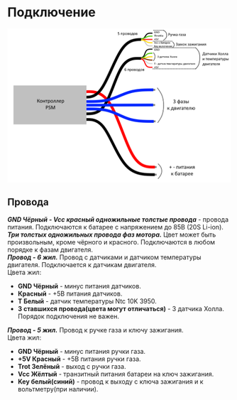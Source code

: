 # Подключение
![Схема](/Подключение/Схема_соединения.png)
## Провода
***GND Чёрный - Vcc красный одножильные толстые провода*** - провода питания. Подключаются к батарее с напряжением до 85В (20S Li-ion).   
***Три толстых одножильных провода фаз мотора.*** Цвет может быть произвольным, кроме чёрного и красного. Подключаются в любом порядке к фазам двигателя.   
***Провод - 6 жил.*** Провод с датчиками и датчиком температуры двигателя. Подключается к датчикам двигателя.   
Цвета жил:
- **GND Чёрный** - минус питания датчиков.
- **Красный** - +5В питания датчиков.
- **T Белый** - датчик температуры Ntc 10K 3950.
- **3 ставшихся провода(цвета могут отличаться)** - 3 датчика Холла. Порядок подключения не важен.

***Провод - 5 жил.*** Провод к ручке газа и ключу зажигания.  
Цвета жил:
- **GND Чёрный** - минус питания ручки газа.
- **+5V Красный** - +5В питания ручки газа.
- **Trot Зелёный** - выход с ручки газа.
- **Vcc Жёлтый** - транзитный питания батареи на ключ зажигания.
- **Key белый(синий)** - провод к выходу с ключа зажигания и к вольтметру(при наличии).
